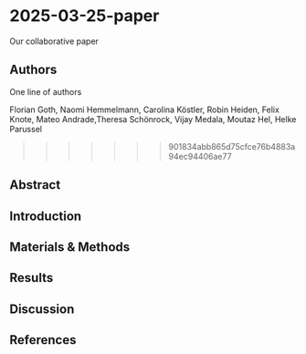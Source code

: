 # 2025-03-25-paper
Our collaborative paper

## Authors

One line of authors

Florian Goth, Naomi Hemmelmann, Carolina Köstler, Robin Heiden, Felix Knote, Mateo Andrade,Theresa Schönrock, Vijay Medala, Moutaz Hel, Helke Parussel
>>>>>>> 901834abb865d75cfce76b4883a94ec94406ae77

## Abstract

## Introduction

## Materials & Methods

## Results

## Discussion

## References


